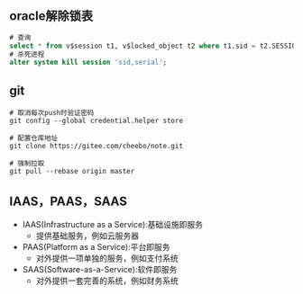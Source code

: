 ## oracle解除锁表

``` sql
# 查询
select * from v$session t1, v$locked_object t2 where t1.sid = t2.SESSION_ID;
# 杀死进程
alter system kill session 'sid,serial';
```

## git

``` shell
# 取消每次push时验证密码
git config --global credential.helper store

# 配置仓库地址
git clone https://gitee.com/cheebo/note.git

# 强制拉取
git pull --rebase origin master
```





## IAAS，PAAS，SAAS

- IAAS(Infrastructure as a Service):基础设施即服务
  - 提供基础服务，例如云服务器
- PAAS(Platform as a Service):平台即服务
  - 对外提供一项单独的服务，例如支付系统
- SAAS(Software-as-a-Service):软件即服务
  - 对外提供一套完善的系统，例如财务系统

